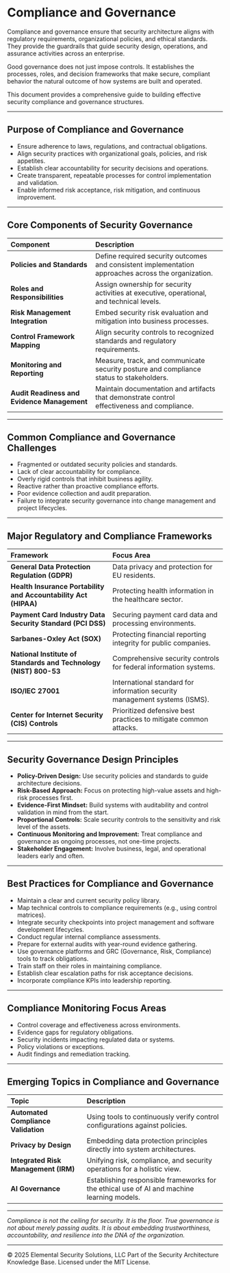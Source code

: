# Compliance and Governance

Compliance and governance ensure that security architecture aligns with regulatory requirements, organizational policies, and ethical standards. They provide the guardrails that guide security design, operations, and assurance activities across an enterprise.

Good governance does not just impose controls. It establishes the processes, roles, and decision frameworks that make secure, compliant behavior the natural outcome of how systems are built and operated.

This document provides a comprehensive guide to building effective security compliance and governance structures.

---

## Purpose of Compliance and Governance

- Ensure adherence to laws, regulations, and contractual obligations.
- Align security practices with organizational goals, policies, and risk appetites.
- Establish clear accountability for security decisions and operations.
- Create transparent, repeatable processes for control implementation and validation.
- Enable informed risk acceptance, risk mitigation, and continuous improvement.

---

## Core Components of Security Governance

| Component | Description |
|:----------|:------------|
| **Policies and Standards** | Define required security outcomes and consistent implementation approaches across the organization. |
| **Roles and Responsibilities** | Assign ownership for security activities at executive, operational, and technical levels. |
| **Risk Management Integration** | Embed security risk evaluation and mitigation into business processes. |
| **Control Framework Mapping** | Align security controls to recognized standards and regulatory requirements. |
| **Monitoring and Reporting** | Measure, track, and communicate security posture and compliance status to stakeholders. |
| **Audit Readiness and Evidence Management** | Maintain documentation and artifacts that demonstrate control effectiveness and compliance.

---

## Common Compliance and Governance Challenges

- Fragmented or outdated security policies and standards.
- Lack of clear accountability for compliance.
- Overly rigid controls that inhibit business agility.
- Reactive rather than proactive compliance efforts.
- Poor evidence collection and audit preparation.
- Failure to integrate security governance into change management and project lifecycles.

---

## Major Regulatory and Compliance Frameworks

| Framework | Focus Area |
|:----------|:-----------|
| **General Data Protection Regulation (GDPR)** | Data privacy and protection for EU residents. |
| **Health Insurance Portability and Accountability Act (HIPAA)** | Protecting health information in the healthcare sector. |
| **Payment Card Industry Data Security Standard (PCI DSS)** | Securing payment card data and processing environments. |
| **Sarbanes-Oxley Act (SOX)** | Protecting financial reporting integrity for public companies. |
| **National Institute of Standards and Technology (NIST) 800-53** | Comprehensive security controls for federal information systems. |
| **ISO/IEC 27001** | International standard for information security management systems (ISMS). |
| **Center for Internet Security (CIS) Controls** | Prioritized defensive best practices to mitigate common attacks. |

---

## Security Governance Design Principles

- **Policy-Driven Design:** Use security policies and standards to guide architecture decisions.
- **Risk-Based Approach:** Focus on protecting high-value assets and high-risk processes first.
- **Evidence-First Mindset:** Build systems with auditability and control validation in mind from the start.
- **Proportional Controls:** Scale security controls to the sensitivity and risk level of the assets.
- **Continuous Monitoring and Improvement:** Treat compliance and governance as ongoing processes, not one-time projects.
- **Stakeholder Engagement:** Involve business, legal, and operational leaders early and often.

---

## Best Practices for Compliance and Governance

- Maintain a clear and current security policy library.
- Map technical controls to compliance requirements (e.g., using control matrices).
- Integrate security checkpoints into project management and software development lifecycles.
- Conduct regular internal compliance assessments.
- Prepare for external audits with year-round evidence gathering.
- Use governance platforms and GRC (Governance, Risk, Compliance) tools to track obligations.
- Train staff on their roles in maintaining compliance.
- Establish clear escalation paths for risk acceptance decisions.
- Incorporate compliance KPIs into leadership reporting.

---

## Compliance Monitoring Focus Areas

- Control coverage and effectiveness across environments.
- Evidence gaps for regulatory obligations.
- Security incidents impacting regulated data or systems.
- Policy violations or exceptions.
- Audit findings and remediation tracking.

---

## Emerging Topics in Compliance and Governance

| Topic | Description |
|:------|:------------|
| **Automated Compliance Validation** | Using tools to continuously verify control configurations against policies. |
| **Privacy by Design** | Embedding data protection principles directly into system architectures. |
| **Integrated Risk Management (IRM)** | Unifying risk, compliance, and security operations for a holistic view. |
| **AI Governance** | Establishing responsible frameworks for the ethical use of AI and machine learning models. |

---

*Compliance is not the ceiling for security. It is the floor. True governance is not about merely passing audits. It is about embedding trustworthiness, accountability, and resilience into the DNA of the organization.*



---
© 2025 Elemental Security Solutions, LLC
Part of the Security Architecture Knowledge Base.
Licensed under the MIT License.
